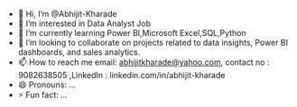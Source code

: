 - 👋 Hi, I’m @Abhijit-Kharade
- 👀 I’m interested in Data Analyst Job
- 🌱 I’m currently learning Power BI,Microsoft Excel,SQL,Python
- 💞️ I’m looking to collaborate on projects related to data insights, Power BI dashboards, and sales analytics.
- 📫 How to reach me email: abhijitkharade@yahoo.com, contact no : 9082638505 ,LinkedIn : linkedin.com/in/abhijit-kharade
- 😄 Pronouns: ...
- ⚡ Fun fact: ...

<!---
Abhijit-Kharade/Abhijit-Kharade is a ✨ special ✨ repository because its `README.md` (this file) appears on your GitHub profile.
You can click the Preview link to take a look at your changes.
--->
